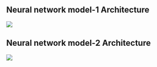 ## **Neural network model-1 Architecture**

![](https://github.com/osman-95/Project_Progress_2/blob/master/Final_Model/Trained_models/ReadMe_img/model_diagram.png)

## **Neural network model-2 Architecture**

![](https://github.com/osman-95/Project_Progress_2/blob/master/Final_Model/Trained_models/ReadMe_img/download2.png)
